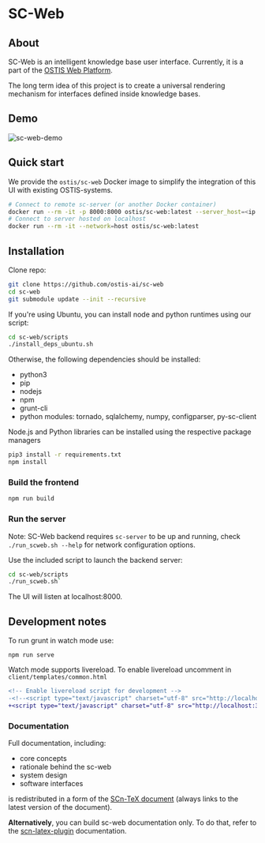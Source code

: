 # SC-Web

## About

SC-Web is an intelligent knowledge base user interface. Currently, it is a part of the [OSTIS Web Platform](https://github.com/ostis-ai/ostis-web-platform).

The long term idea of this project is to create a universal rendering mechanism for interfaces defined inside knowledge bases.

## Demo

![sc-web-demo](https://github.com/ostis-ai/ostis-project/raw/main/docs/sc-web-demo.gif)

## Quick start

We provide the `ostis/sc-web` Docker image to simplify the integration of this UI with existing OSTIS-systems.

```sh
# Connect to remote sc-server (or another Docker container)
docker run --rm -it -p 8000:8000 ostis/sc-web:latest --server_host=<ip or hostname>
# Connect to server hosted on localhost
docker run --rm -it --network=host ostis/sc-web:latest
```

## Installation

Clone repo:

```sh
git clone https://github.com/ostis-ai/sc-web
cd sc-web
git submodule update --init --recursive
```

If you're using Ubuntu, you can install node and python runtimes using our script:

```sh
cd sc-web/scripts
./install_deps_ubuntu.sh
```

Otherwise, the following dependencies should be installed:

- python3
- pip
- nodejs
- npm
- grunt-cli
- python modules: tornado, sqlalchemy, numpy, configparser, py-sc-client

Node.js and Python libraries can be installed using the respective package managers

```sh
pip3 install -r requirements.txt
npm install
```

### Build the frontend

```sh
npm run build
```

### Run the server

Note: SC-Web backend requires `sc-server` to be up and running, check `./run_scweb.sh --help` for network configuration options.

Use the included script to launch the backend server:

```sh
cd sc-web/scripts
./run_scweb.sh`
```

The UI will listen at localhost:8000.

## Development notes

To run grunt in watch mode use:

```shell
npm run serve
```

Watch mode supports livereload. To enable livereload uncomment in `client/templates/common.html`

```diff
<!-- Enable livereload script for development -->
-<!--<script type="text/javascript" charset="utf-8" src="http://localhost:35729/livereload.js"></script>-->
+<script type="text/javascript" charset="utf-8" src="http://localhost:35729/livereload.js"></script>
```

### Documentation

Full documentation, including:

- core concepts
- rationale behind the sc-web
- system design
- software interfaces

is redistributed in a form of the [SCn-TeX document](https://github.com/ostis-ai/ostis-web-platform/blob/develop/docs/main.pdf) (always links to the latest version of the document).

**Alternatively**, you can build sc-web documentation only. To do that, refer to the [scn-latex-plugin](https://github.com/ostis-ai/scn-latex-plugin) documentation.
